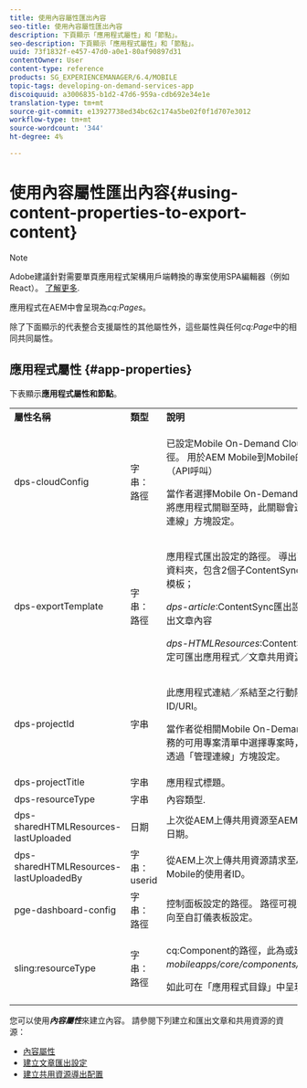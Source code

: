 ```yaml
---
title: 使用內容屬性匯出內容
seo-title: 使用內容屬性匯出內容
description: 下頁顯示「應用程式屬性」和「節點」。
seo-description: 下頁顯示「應用程式屬性」和「節點」。
uuid: 73f1832f-e457-47d0-a0e1-80af90897d31
contentOwner: User
content-type: reference
products: SG_EXPERIENCEMANAGER/6.4/MOBILE
topic-tags: developing-on-demand-services-app
discoiquuid: a3006835-b1d2-47d6-959a-cdb692e34e1e
translation-type: tm+mt
source-git-commit: e13927738ed34bc62c174a5be02f0f1d707e3012
workflow-type: tm+mt
source-wordcount: '344'
ht-degree: 4%

---
```



# 使用內容屬性匯出內容{#using-content-properties-to-export-content}

>[!NOTE]
>
>Adobe建議針對需要單頁應用程式架構用戶端轉換的專案使用SPA編輯器（例如React）。 [了解更多](/help/sites-developing/spa-overview.md).

應用程式在AEM中會呈現為&#x200B;*cq:Pages*。

除了下面顯示的代表整合支援屬性的其他屬性外，這些屬性與任何&#x200B;*cq:Page*&#x200B;中的相同共同屬性。

## 應用程式屬性 {#app-properties}

下表顯示&#x200B;**應用程式屬性和節點**。

<table>
 <tbody>
  <tr>
   <td><strong>屬性名稱</strong></td>
   <td><strong>類型</strong></td>
   <td><strong>說明</strong></td>
  </tr>
  <tr>
   <td>dps-cloudConfig</td>
   <td>字串：路徑</td>
   <td><p>已設定Mobile On-Demand Cloud服務的路徑。 用於AEM Mobile到Mobile的隨選動作（API呼叫）</p> <p>當作者選擇Mobile On-Demand Cloud服務將應用程式關聯至時，此關聯會透過「管理連線」方塊設定。</p> </td>
  </tr>
  <tr>
   <td>dps-exportTemplate</td>
   <td>字串：路徑</td>
   <td><p>應用程式匯出設定的路徑。 導出配置是一個資料夾，包含2個子ContentSync導出配置模板；</p> <p><i>dps-article</i>:ContentSync匯出設定，以匯出文章內容</p> <p><i>dps-HTMLResources</i>:ContentSync匯出設定可匯出應用程式／文章共用資源</p> </td>
  </tr>
  <tr>
   <td>dps-projectId</td>
   <td>字串</td>
   <td><p>此應用程式連結／系結至之行動隨選專案的ID/URI。</p> <p>當作者從相關Mobile On-Demand Cloud服務的可用專案清單中選擇專案時，此關聯會透過「管理連線」方塊設定。</p> </td>
  </tr>
  <tr>
   <td>dps-projectTitle</td>
   <td>字串</td>
   <td>應用程式標題。</td>
  </tr>
  <tr>
   <td>dps-resourceType</td>
   <td>字串</td>
   <td>內容類型.</td>
  </tr>
  <tr>
   <td>dps-sharedHTMLResources-lastUploaded</td>
   <td>日期</td>
   <td>上次從AEM上傳共用資源至AEM Mobile的日期。</td>
  </tr>
  <tr>
   <td>dps-sharedHTMLResources-lastUploadedBy</td>
   <td>字串：userid</td>
   <td>從AEM上次上傳共用資源請求至AEM Mobile的使用者ID。</td>
  </tr>
  <tr>
   <td>pge-dashboard-config</td>
   <td>字串：路徑</td>
   <td>控制面板設定的路徑。 路徑可視需要重新導向至自訂儀表板設定。</td>
  </tr>
  <tr>
   <td>sling:resourceType</td>
   <td>字串：路徑</td>
   <td><p>cq:Component的路徑，此為或延伸<i>mobileapps/core/components/instance。</i></p> <p>如此可在「應用程式目錄」中呈現和呈現。</p> </td>
  </tr>
 </tbody>
</table>

您可以使用&#x200B;***內容屬性***&#x200B;來建立內容。 請參閱下列建立和匯出文章和共用資源的資源：

* [內容屬性](/help/mobile/content-properties.md)
* [建立文章匯出設定](/help/mobile/creating-article-export-configuration.md)
* [建立共用資源導出配置](/help/mobile/creating-shared-resources-export-configuration.md)
